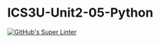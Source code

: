 # ICS3U-Unit2-05-Python

[![GitHub's Super Linter](https://github.com/michael-clermont1/ICS3U-Unit2-05-Python/workflows/GitHub's%20Super%20Linter/badge.svg)](https://github.com/michael-clermont1/ICS3U-Unit2-05-Python/actions)
